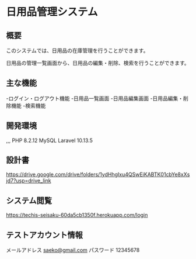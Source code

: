 # 日用品管理システム

## 概要
このシステムでは、日用品の在庫管理を行うことができます。

日用品の管理一覧画面から、日用品の編集・削除、検索を行うことができます。

## 主な機能
-ログイン・ログアウト機能
-日用品一覧画面
-日用品編集画面
-日用品編集・削除機能
-検索機能

## 開発環境
,,,
PHP 8.2.12
MySQL 
Laravel 10.13.5

## 設計書

https://drive.google.com/drive/folders/1ydHhgIxu4QSwEiKABTK01cbYe8xXsjd7?usp=drive_link

## システム閲覧
https://techis-seisaku-60da5cb1350f.herokuapp.com/login

## テストアカウント情報
メールアドレス
saeko@gmail.com
パスワード
12345678


